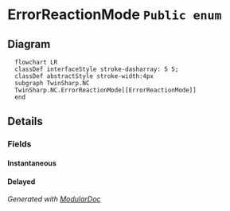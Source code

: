 # ErrorReactionMode `Public enum`

## Diagram
```mermaid
  flowchart LR
  classDef interfaceStyle stroke-dasharray: 5 5;
  classDef abstractStyle stroke-width:4px
  subgraph TwinSharp.NC
  TwinSharp.NC.ErrorReactionMode[[ErrorReactionMode]]
  end
```

## Details
### Fields
#### Instantaneous


#### Delayed


*Generated with* [*ModularDoc*](https://github.com/hailstorm75/ModularDoc)
